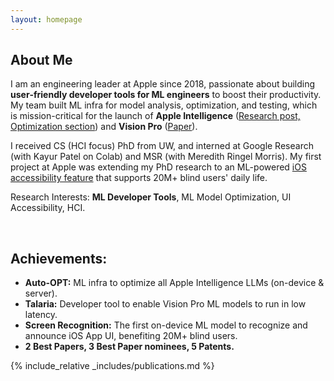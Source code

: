```yaml
---
layout: homepage
---
```


## About Me

I am an engineering leader at Apple since 2018, passionate about building **user‐friendly developer tools for ML engineers** to boost their productivity. My team built ML infra for model analysis, optimization, and testing, which is mission-critical for the launch of **Apple Intelligence** ([Research post, Optimization section](https://machinelearning.apple.com/research/introducing-apple-foundation-models)) and **Vision Pro** ([Paper](https://machinelearning.apple.com/research/talaria)).

I received CS (HCI focus) PhD from UW, and interned at Google Research (with Kayur Patel on Colab) and MSR (with Meredith Ringel Morris). My first project at Apple was extending my PhD research to an ML-powered [iOS accessibility feature](https://techcrunch.com/2020/12/03/iphones-can-now-automatically-recognize-and-label-buttons-and-ui-features-for-blind-users/) that supports 20M+ blind users' daily life.

Research Interests: **ML Developer Tools**, ML Model Optimization, UI Accessibility, HCI.

<br>

## Achievements:
- **Auto-OPT:** ML infra to optimize all Apple Intelligence LLMs (on-device & server).
- **Talaria:** Developer tool to enable Vision Pro ML models to run in low latency.
- **Screen Recognition:** The first on-device ML model to recognize and announce iOS App UI, benefiting 20M+ blind users.
- **2 Best Papers, 3 Best Paper nominees, 5 Patents.**

{% include_relative _includes/publications.md %}